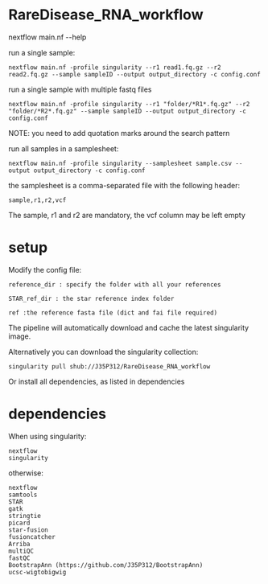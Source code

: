 # RareDisease_RNA_workflow

nextflow main.nf --help

run a single sample:

	nextflow main.nf -profile singularity --r1 read1.fq.gz --r2 read2.fq.gz --sample sampleID --output output_directory -c config.conf

run a single sample with multiple fastq files

	nextflow main.nf -profile singularity --r1 "folder/*R1*.fq.gz" --r2 "folder/*R2*.fq.gz" --sample sampleID --output output_directory -c config.conf

NOTE: you need to add quotation marks around the search pattern

run all samples in a samplesheet:

	nextflow main.nf -profile singularity --samplesheet sample.csv --output output_directory -c config.conf

the samplesheet is a comma-separated file with the following header:

	sample,r1,r2,vcf

The sample, r1 and r2 are mandatory, the vcf column may be left empty	

# setup
Modify the config file:

    reference_dir : specify the folder with all your references 

	STAR_ref_dir : the star reference index folder

	ref :the reference fasta file (dict and fai file required)

The pipeline will automatically download and cache the latest singularity image. 

Alternatively you can download the singularity collection:

	singularity pull shub://J35P312/RareDisease_RNA_workflow

Or install all dependencies, as listed in dependencies

# dependencies
When using singularity:

	nextflow
	singularity

otherwise:

	nextflow
	samtools
	STAR
	gatk
	stringtie
	picard
	star-fusion
	fusioncatcher
	Arriba	
	multiQC
	fastQC
    BootstrapAnn (https://github.com/J35P312/BootstrapAnn)
    ucsc-wigtobigwig

